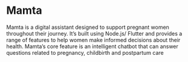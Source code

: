 # Mamta
Mamta is a digital assistant designed to support pregnant women throughout their journey. It’s built using Node.js/ Flutter and provides a range of features to help women make informed decisions about their health. Mamta’s core feature is an intelligent chatbot that can answer questions related to pregnancy, childbirth and postpartum care
